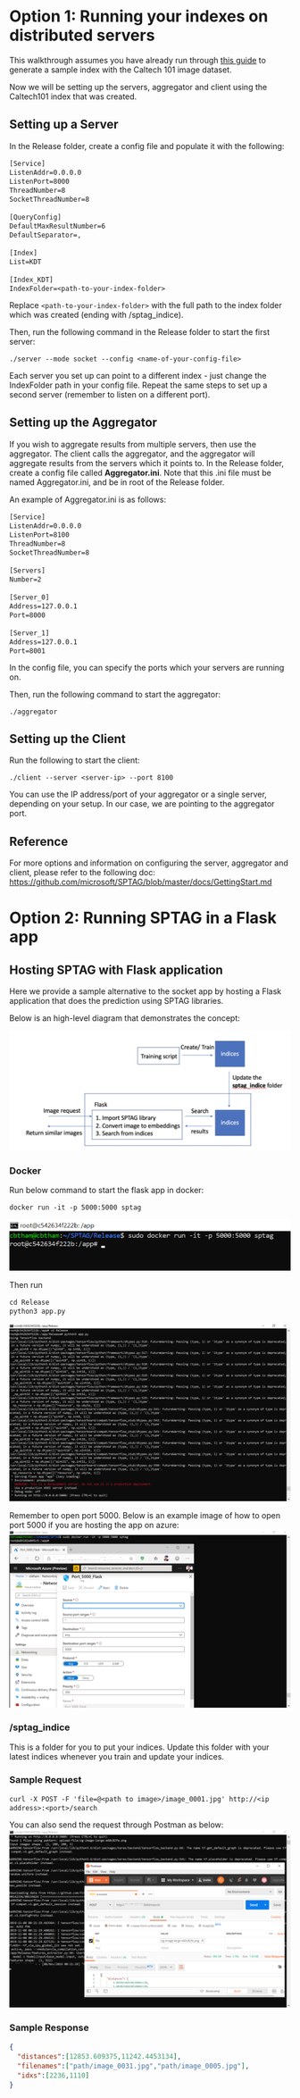  # Option 1: Running your indexes on distributed servers

This walkthrough assumes you have already run through [this guide]() to generate a sample index with the Caltech 101 image dataset. 

Now we will be setting up the servers, aggregator and client using the Caltech101 index that was created. 

## Setting up a Server
In the Release folder, create a config file and populate it with the following:

```
[Service]
ListenAddr=0.0.0.0
ListenPort=8000
ThreadNumber=8
SocketThreadNumber=8

[QueryConfig]
DefaultMaxResultNumber=6
DefaultSeparator=,

[Index]
List=KDT

[Index_KDT]
IndexFolder=<path-to-your-index-folder>
```

Replace `<path-to-your-index-folder>` with the full path to the index folder which was created (ending with /sptag_indice).
 
Then, run the following command in the Release folder to start the first server:
```
./server --mode socket --config <name-of-your-config-file>
```

Each server you set up can point to a different index - just change the IndexFolder path in your config file. Repeat the same steps to set up a second server (remember to listen on a different port). 

## Setting up the Aggregator
If you wish to aggregate results from multiple servers, then use the aggregator. The client calls the aggregator, and the aggregator will aggregate results from the servers which it points to. In the Release folder, create a config file called **Aggregator.ini**. Note that this .ini file must be named Aggregator.ini, and be in root of the Release folder. 

An example of Aggregator.ini is as follows:
```
[Service]
ListenAddr=0.0.0.0
ListenPort=8100
ThreadNumber=8
SocketThreadNumber=8

[Servers]
Number=2

[Server_0]
Address=127.0.0.1
Port=8000

[Server_1]
Address=127.0.0.1
Port=8001
```

In the config file, you can specify the ports which your servers are running on. 

Then, run the following command to start the aggregator:
```
./aggregator
```

## Setting up the Client

Run the following to start the client:
```
./client --server <server-ip> --port 8100
```
You can use the IP address/port of your aggregator or a single server, depending on your setup. In our case, we are pointing to the aggregator port. 

## Reference

For more options and information on configuring the server, aggregator and client, please refer to the following doc: https://github.com/microsoft/SPTAG/blob/master/docs/GettingStart.md

# Option 2: Running SPTAG in a Flask app

## **Hosting SPTAG with Flask application**
Here we provide a sample alternative to the socket app by hosting a Flask application that does the prediction using SPTAG libraries. 

Below is an high-level diagram that demonstrates the concept:

![](img/diagram.png)

### **Docker**
Run below command to start the flask app in docker:
```
docker run -it -p 5000:5000 sptag 
```
![](img/docker_run.png)

Then run
```
cd Release
python3 app.py
```
![](img/run_app.png)

Remember to open port 5000. Below is an example image of how to open port 5000 if you are hosting the app on azure:
![](img/azure_port.png)


### **/sptag_indice**
This is a folder for you to put your indices. Update this folder with your latest indices whenever you train and update your indices.

### **Sample Request**
```
curl -X POST -F 'file=@<path to image>/image_0001.jpg' http://<ip address>:<port>/search
```
You can also send the request through Postman as below:
![](img/search_request.png)

### **Sample Response**
```json
{
  "distances":[12853.609375,11242.4453134],
  "filenames":["path/image_0031.jpg","path/image_0005.jpg"],
  "idxs":[2236,1110]
}
```
